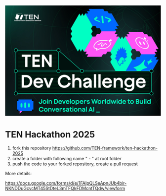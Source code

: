 ![Ten Hackathon 2025 banner](banner-hackathon.png)

# TEN Hackathon 2025

1. fork this repository https://github.com/TEN-framework/ten-hackathon-2025
2. create a folder with following name "<team name> - <project name>" at root folder
3. push the code to your forked repository, create a pull request

More details:

https://docs.google.com/forms/d/e/1FAIpQLSeApnJUb4bir-NKNDDuGcvcMT45StDteL3mTFQkFDMcntTQdw/viewform
